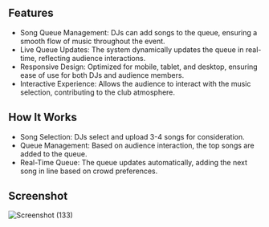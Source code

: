 
## Features
- Song Queue Management: DJs can add songs to the queue, ensuring a smooth flow of music throughout the event.
- Live Queue Updates: The system dynamically updates the queue in real-time, reflecting audience interactions.
- Responsive Design: Optimized for mobile, tablet, and desktop, ensuring ease of use for both DJs and audience members.
- Interactive Experience: Allows the audience to interact with the music selection, contributing to the club atmosphere.
## How It Works
- Song Selection: DJs select and upload 3-4 songs for consideration.
- Queue Management: Based on audience interaction, the top songs are added to the queue.
- Real-Time Queue: The queue updates automatically, adding the next song in line based on crowd preferences.

## Screenshot
![Screenshot (133)](https://github.com/user-attachments/assets/4162b4bd-5a31-4810-9309-e688fc508f26)


